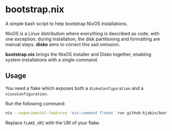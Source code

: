 # bootstrap.nix

A simple bash script to help bootstrap NixOS installations. 

NixOS is a Linux distribution where everything is described as code, with one exception: during installation, the disk partitioning and formatting are manual steps. **disko** aims to correct this sad omission.

**bootstrap.nix** brings the NixOS installer and Disko together, enabling system installations with a single command.

## Usage

You need a flake which exposes both a `diskoConfiguration` and a `nixosConfiguration`. 

Run the following command:

```bash
nix --experimental-features 'nix-command flakes' run github:kjabin/bootstrap.nix -- -f FLAKE_URI
```

Replace `FLAKE_URI` with the URI of your flake.


